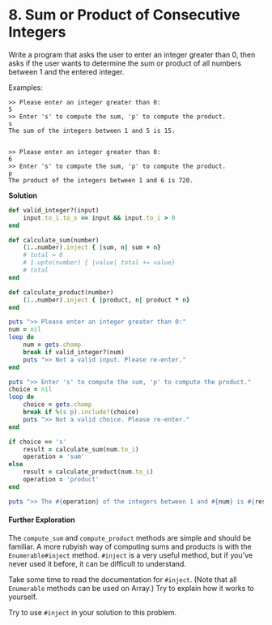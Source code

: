 # 8. Sum or Product of Consecutive Integers

Write a program that asks the user to  enter an integer greater than 0, then asks if the user wants to  determine the sum or product of all numbers between 1 and the entered  integer.

Examples:

```plaintext
>> Please enter an integer greater than 0:
5
>> Enter 's' to compute the sum, 'p' to compute the product.
s
The sum of the integers between 1 and 5 is 15.


>> Please enter an integer greater than 0:
6
>> Enter 's' to compute the sum, 'p' to compute the product.
p
The product of the integers between 1 and 6 is 720.
```

**Solution**

```ruby
def valid_integer?(input)
    input.to_i.to_s == input && input.to_i > 0
end

def calculate_sum(number)
    (1..number).inject { |sum, n| sum + n}
    # total = 0
    # 1.upto(number) { |value| total += value}
	# total
end

def calculate_product(number)
    (1..number).inject { |product, n| product * n}
end

puts ">> Please enter an integer greater than 0:"
num = nil
loop do
    num = gets.chomp
    break if valid_integer?(num)
    puts ">> Not a valid input. Please re-enter."
end

puts ">> Enter 's' to compute the sum, 'p' to compute the product."
choice = nil
loop do
    choice = gets.chomp
    break if %(s p).include?(choice)
    puts ">> Not a valid choice. Please re-enter."
end

if choice == 's' 
    result = calculate_sum(num.to_i)
    operation = 'sum'
else
    result = calculate_product(num.to_i)
    operation = 'product'
end

puts ">> The #{operation} of the integers between 1 and #{num} is #{result}"
```

#### Further Exploration

The `compute_sum` and `compute_product` methods are simple and should be familiar. A more rubyish way of computing sums and products is with the `Enumerable#inject` method.  `#inject` is a very useful method, but if you've never used it before, it can be difficult to understand.

Take some time to read the documentation for `#inject`. (Note that all `Enumerable` methods can be used on Array.) Try to explain how it works to yourself.

Try to use `#inject` in your solution to this problem.